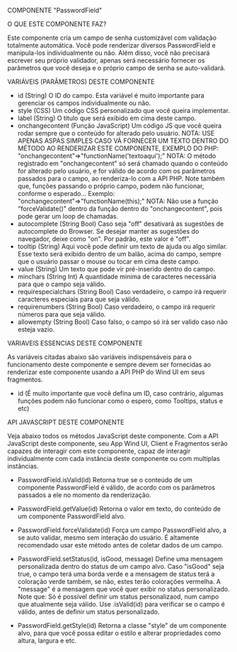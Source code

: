 COMPONENTE "PasswordField"

O QUE ESTE COMPONENTE FAZ?

Este componente cria um campo de senha customizável com validação totalmente automática. Você pode renderizar diversos PasswordField e manipula-los
individualmente ou não. Além disso, você não precisará escrever seu próprio validador, apenas será necessário fornecer os parâmetros que você
deseja e o próprio campo de senha se auto-validará.

VARIÁVEIS (PARÂMETROS) DESTE COMPONENTE

- id (String)
    O ID do campo. Esta variável é muito importante para gerenciar os campos individualmente ou não.
- style (CSS)
    Um código CSS personalizado que você queira implementar.
- label (String)
    O titulo que será exibido em cima deste campo.
- onchangecontent (Função JavaScript)
    Um código JS que você queira rodar sempre que o conteúdo for alterado pelo usuário.
    NOTA: USE APENAS ASPAS SIMPLES CASO VÁ FORNECER UM TEXTO DENTRO DO MÉTODO AO RENDERIZAR ESTE COMPONENTE, EXEMPLO DO PHP: "onchangecontent"=>"functionName('textoaqui');"
    NOTA: O método registrado em "onchangecontent" só será chamado quando o conteúdo for alterado pelo usuário, e for válido de acordo com os parâmetros
          passados para o campo, ao renderiza-lo com a API PHP. Note também que, funções passando o próprio campo, podem não funcionar, conforme o esperado...
          Exemplo: "onchangecontent"=>"functionName(this);"
    NOTA: Não use a função "forceValidate()" dentro da função dentro do "onchangecontent", pois pode gerar um loop de chamadas.
- autocomplete (String Bool)
    Caso seja "off" desativará as sugestões de autocomplete do Browser. Se desejar manter as sugestões do navegador, deixe como "on". Por padrão, este valor é "off".
- tooltip (String)
    Aqui você pode definir um texto de ajuda ou algo similar. Esse texto será exibido dentro de um balão, acima do campo, sempre que o usuário passar o mouse ou tocar
    em cima deste campo.
- value (String)
    Um texto que pode vir pré-inserido dentro do campo.
- minchars (String Int)
    A quantidade minima de caracteres necessária para que o campo seja válido.
- requirespecialchars (String Bool)
    Caso verdadeiro, o campo irá requerir caracteres especiais para que seja válido.
- requirenumbers (String Bool)
    Caso verdadeiro, o campo irá requerir números para que seja válido.
- allowempty (String Bool)
    Caso falso, o campo só irá ser valido caso não esteja vazio.

VARIAVEIS ESSENCIAS DESTE COMPONENTE

As variáveis citadas abaixo são variáveis indispensáveis para o funcionamento deste componente e sempre devem ser fornecidas ao renderizar este componente
usando a API PHP do Wind UI em seus fragmentos.

- id (É muito importante que você defina um ID, caso contrário, algumas funções podem não funcionar como o espero, como Tooltips, status e etc)

API JAVASCRIPT DESTE COMPONENTE

Veja abaixo todos os métodos JavaScript deste componente. Com a API JavaScript deste componente, seu App Wind UI, Client e Fragmentos serão capazes de
interagir com este componente, capaz de interagir individualmente com cada instância deste componente ou com multiplas instâncias.

- PasswordField.isValid(id)
    Retorna true se o conteúdo de um componente PasswordField é válido, de acordo com os parâmetros passados a ele no momento da renderização.

- PasswordField.getValue(id)
    Retorna o valor em texto, do conteúdo de um componente PasswordField alvo.

- PasswordField.forceValidate(id)
    Força um campo PasswordField alvo, a se auto validar, mesmo sem interação do usuário. É altamente recomendado usar este método antes de coletar dados de
    um campo.

- PasswordField.setStatus(id, isGood, message)
    Define uma mensagem personalizada dentro do status de um campo alvo. Caso "isGood" seja true, o campo terá uma borda verde e a mensagem de status terá
    a coloração verde também, se não, estes terão colorações vermelha.
    A "message" é a mensagem que você quer exibir no status personalizado.
    Note que: Só é possível definir um status personalizaod, num campo que atualmente seja válido. Use .isValid(id) para verificar se o campo é válido,
    antes de definir um status personalizado.

- PasswordField.getStyle(id)
    Retorna a classe "style" de um componente alvo, para que você possa editar o estilo e alterar propriedades como altura, largura e etc.
